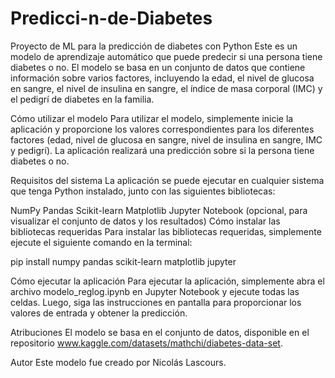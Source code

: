 # Predicci-n-de-Diabetes
Proyecto de ML para la predicción de diabetes con Python
Este es un modelo de aprendizaje automático que puede predecir si una persona tiene diabetes o no. El modelo se basa en un conjunto de datos que contiene información sobre varios factores, incluyendo la edad, el nivel de glucosa en sangre, el nivel de insulina en sangre, el índice de masa corporal (IMC) y el pedigrí de diabetes en la familia.

Cómo utilizar el modelo
Para utilizar el modelo, simplemente inicie la aplicación y proporcione los valores correspondientes para los diferentes factores (edad, nivel de glucosa en sangre, nivel de insulina en sangre, IMC y pedigrí). La aplicación realizará una predicción sobre si la persona tiene diabetes o no.

Requisitos del sistema
La aplicación se puede ejecutar en cualquier sistema que tenga Python instalado, junto con las siguientes bibliotecas:

NumPy
Pandas
Scikit-learn
Matplotlib
Jupyter Notebook (opcional, para visualizar el conjunto de datos y los resultados)
Cómo instalar las bibliotecas requeridas
Para instalar las bibliotecas requeridas, simplemente ejecute el siguiente comando en la terminal:

pip install numpy pandas scikit-learn matplotlib jupyter

Cómo ejecutar la aplicación
Para ejecutar la aplicación, simplemente abra el archivo modelo_reglog.ipynb en Jupyter Notebook y ejecute todas las celdas. Luego, siga las instrucciones en pantalla para proporcionar los valores de entrada y obtener la predicción.

Atribuciones
El modelo se basa en el conjunto de datos, disponible en el repositorio www.kaggle.com/datasets/mathchi/diabetes-data-set.

Autor
Este modelo fue creado por Nicolás Lascours.
